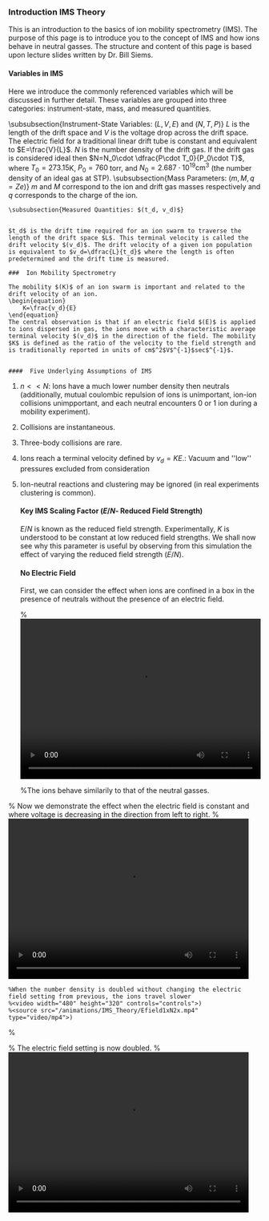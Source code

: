 ###  Introduction IMS Theory

This is an introduction to the basics of ion mobility spectrometry (IMS). The purpose of this page is to introduce you to the concept of IMS and how ions behave in neutral gasses. The structure and content of this page is based upon lecture slides written by Dr. Bill Siems.
	
####  Variables in IMS

Here we introduce the commonly referenced variables which will be discussed in further detail. These variables are grouped into three categories: instrument-state, mass, and measured quantities.

\subsubsection{Instrument-State Variables: $(L, V, E)$ and $(N, T, P)$}
$L$ is the length of the drift space and $V$ is the voltage drop across the drift space. The electric field for a traditional linear drift tube is constant and equivalent to $E=\frac{V}{L}$. $N$ is the number density of the drift gas. If the drift gas is considered ideal then $N=N_0\cdot \dfrac{P\cdot T_0}{P_0\cdot T}$, where $T_0=273.15$K, $P_0= 760\;$torr, and  $N_0=2.687\cdot10^{19} \text{cm}^3$ (the number density of an ideal gas at STP).
	\subsubsection{Mass Parameters: $(m, M,q=Ze)$}
		$m$ and $M$ correspond to the ion and drift gas masses respectively and $q$ corresponds to the charge of the ion.
	
	\subsubsection{Measured Quantities: $(t_d, v_d)$}

	
	$t_d$ is the drift time required for an ion swarm to traverse the length of the drift space $L$. This terminal velocity is called the drift velocity $(v_d)$. The drift velocity of a given ion population is equivalent to $v_d=\dfrac{L}{t_d}$ where the length is often predetermined and the drift time is measured.
	
	###  Ion Mobility Spectrometry

	The mobility $(K)$ of an ion swarm is important and related to the drift velocity of an ion.
	\begin{equation}
		K=\frac{v_d}{E}
	\end{equation}
	The central observation is that if an electric field $(E)$ is applied to ions dispersed in gas, the ions move with a characteristic average terminal velocity $(v_d)$ in the direction of the field. The mobility $K$ is defined as the ratio of the velocity to the field strength and is traditionally reported in units of cm$^2$V$^{-1}$sec$^{-1}$.
	
	
	####  Five Underlying Assumptions of IMS

	

1.  $n << N$: Ions have a much lower number density then neutrals (additionally, mutual coulombic repulsion of ions is unimportant, ion-ion collisions unimpportant, and each neutral encounters 0 or 1 ion during a mobility experiment).
1.  Collisions are instantaneous.
1.  Three-body collisions are rare.
1.   Ions reach a terminal velocity defined by $v_d=KE$.:  Vacuum and  ''low'' pressures excluded from consideration
1.  Ion-neutral reactions and clustering may be ignored (in real experiments clustering is common).

	
	####  Key IMS Scaling Factor ($E/N$- Reduced Field Strength)

	
	$E/N$ is known as the reduced field strength. Experimentally, $K$ is understood to be constant at low reduced field strengths. We shall now see why this parameter is useful by observing from this simulation the effect of varying the reduced field strength $(E/N)$.
	
	####  No Electric Field

	First, we can consider the effect when ions are confined in a box in the presence of neutrals without the presence of an electric field.
	
	%<video width="480" height="320" controls="controls">)
	%<source src="/animations/IMS_Theory/NoEfield.mp4" type="video/mp4">)
	%</video>
	
	%The ions behave similarily to that of the neutral gasses.
	
%	Now we demonstrate the effect when the electric field is constant and where voltage is decreasing in the direction from left to right.
	%<video width="480" height="320" controls="controls">)
	%<source src="/animations/IMS_Theory/Efield1xN1x.mp4" type="video/mp4">)
	%</video>
	
	%When the number density is doubled without changing the electric field setting from previous, the ions travel slower
	%<video width="480" height="320" controls="controls">)
	%<source src="/animations/IMS_Theory/Efield1xN2x.mp4" type="video/mp4">)
%	</video>
	
%	The electric field setting is now doubled.
%	<video width="480" height="320" controls="controls">)
%	<source src="/animations/IMS_Theory/Efield2xN2x.mp4" type="video/mp4">)
%	</video>